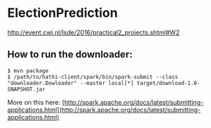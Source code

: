 # ElectionPrediction
http://event.cwi.nl/lsde/2016/practical2_projects.shtml#W2

## How to run the downloader:

```
$ mvn package
$ /path/to/hathi-client/spark/bin/spark-submit --class "downloader.Dowloader" --master local[*] target/download-1.0-SNAPSHOT.jar
```

More on this here: [http://spark.apache.org/docs/latest/submitting-applications.html](http://spark.apache.org/docs/latest/submitting-applications.html)
